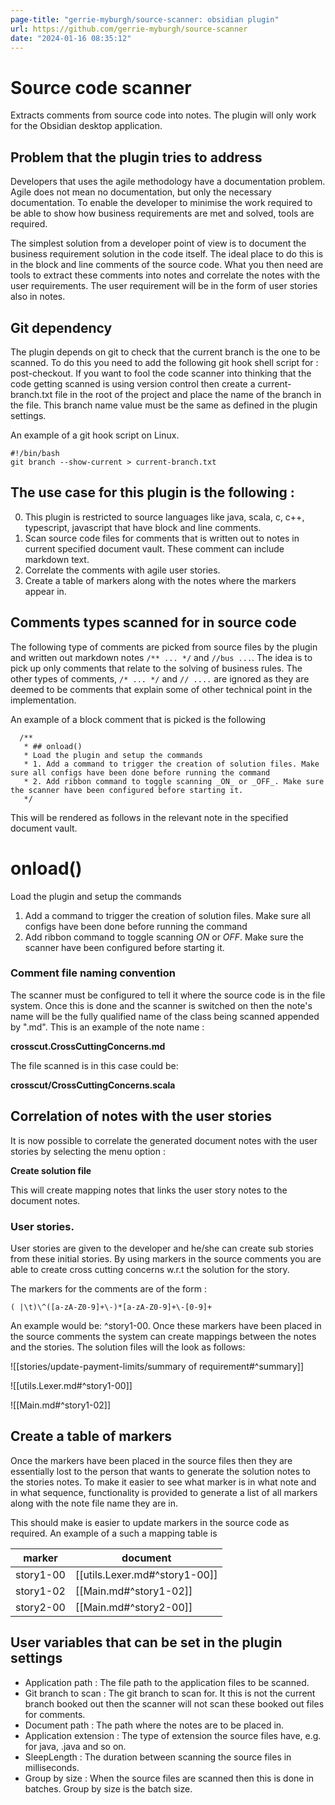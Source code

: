 ```yaml
---
page-title: "gerrie-myburgh/source-scanner: obsidian plugin"
url: https://github.com/gerrie-myburgh/source-scanner
date: "2024-01-16 08:35:12"
---
```

# Source code scanner

Extracts comments from source code into notes. The plugin will only work for the Obsidian desktop application.

## [](https://github.com/gerrie-myburgh/source-scanner#problem-that-the-plugin-tries-to-address)Problem that the plugin tries to address

Developers that uses the agile methodology have a documentation problem. Agile does not mean no documentation, but only the necessary documentation. To enable the developer to minimise the work required to be able to show how business requirements are met and solved, tools are required.

The simplest solution from a developer point of view is to document the business requirement solution in the code itself. The ideal place to do this is in the block and line comments of the source code. What you then need are tools to extract these comments into notes and correlate the notes with the user requirements. The user requirement will be in the form of user stories also in notes.

## [](https://github.com/gerrie-myburgh/source-scanner#git-dependency)Git dependency

The plugin depends on git to check that the current branch is the one to be scanned. To do this you need to add the following git hook shell script for : post-checkout. If you want to fool the code scanner into thinking that the code getting scanned is using version control then create a current-branch.txt file in the root of the project and place the name of the branch in the file. This branch name value must be the same as defined in the plugin settings.

An example of a git hook script on Linux.

```
#!/bin/bash
git branch --show-current > current-branch.txt
```

## [](https://github.com/gerrie-myburgh/source-scanner#the-use-case-for-this-plugin-is-the-following-)The use case for this plugin is the following :

0. This plugin is restricted to source languages like java, scala, c, c++, typescript, javascript that have block and line comments.
1. Scan source code files for comments that is written out to notes in current specified document vault. These comment can include markdown text.
2. Correlate the comments with agile user stories.
3. Create a table of markers along with the notes where the markers appear in.

## [](https://github.com/gerrie-myburgh/source-scanner#comments-types-scanned-for-in-source-code)Comments types scanned for in source code

The following type of comments are picked from source files by the plugin and written out markdown notes `/** ... */` and `//bus ...`. The idea is to pick up only comments that relate to the solving of business rules. The other types of comments, `/* ... */` and `// ....` are ignored as they are deemed to be comments that explain some of other technical point in the implementation.

An example of a block comment that is picked is the following

```
  /**
   * ## onload()
   * Load the plugin and setup the commands
   * 1. Add a command to trigger the creation of solution files. Make sure all configs have been done before running the command
   * 2. Add ribbon command to toggle scanning _ON_ or _OFF_. Make sure the scanner have been configured before starting it.
   */
```

This will be rendered as follows in the relevant note in the specified document vault.

# [](https://github.com/gerrie-myburgh/source-scanner#onload)onload()

Load the plugin and setup the commands

1. Add a command to trigger the creation of solution files. Make sure all configs have been done before running the command
2. Add ribbon command to toggle scanning _ON_ or _OFF_. Make sure the scanner have been configured before starting it.

### [](https://github.com/gerrie-myburgh/source-scanner#comment-file-naming-convention)Comment file naming convention

The scanner must be configured to tell it where the source code is in the file system. Once this is done and the scanner is switched on then the note's name will be the fully qualified name of the class being scanned appended by ".md". This is an example of the note name :

**crosscut.CrossCuttingConcerns.md**

The file scanned is in this case could be:

**crosscut/CrossCuttingConcerns.scala**

## [](https://github.com/gerrie-myburgh/source-scanner#correlation-of-notes-with-the-user-stories)Correlation of notes with the user stories

It is now possible to correlate the generated document notes with the user stories by selecting the menu option :

**Create solution file**

This will create mapping notes that links the user story notes to the document notes.

### [](https://github.com/gerrie-myburgh/source-scanner#user-stories)User stories.

User stories are given to the developer and he/she can create sub stories from these initial stories. By using markers in the source comments you are able to create cross cutting concerns w.r.t the solution for the story.

The markers for the comments are of the form :

```
( |\t)\^([a-zA-Z0-9]+\-)*[a-zA-Z0-9]+\-[0-9]+
```

An example would be: ^story1-00. Once these markers have been placed in the source comments the system can create mappings between the notes and the stories. The solution files will the look as follows:

![[stories/update-payment-limits/summary of requirement#^summary]]

![[utils.Lexer.md#^story1-00]]

![[Main.md#^story1-02]]

## [](https://github.com/gerrie-myburgh/source-scanner#create-a-table-of-markers)Create a table of markers

Once the markers have been placed in the source files then they are essentially lost to the person that wants to generate the solution notes to the stories notes. To make it easier to see what marker is in what note and in what sequence, functionality is provided to generate a list of all markers along with the note file name they are in.

This should make is easier to update markers in the source code as required. An example of a such a mapping table is

|marker|document|
|---|---|
|story1-00|[[utils.Lexer.md#^story1-00]]|
|story1-02|[[Main.md#^story1-02]]|
|story2-00|[[Main.md#^story2-00]]|

## [](https://github.com/gerrie-myburgh/source-scanner#user-variables-that-can-be-set-in-the-plugin-settings)User variables that can be set in the plugin settings

- Application path : The file path to the application files to be scanned.
- Git branch to scan : The git branch to scan for. It this is not the current branch booked out then the scanner will not scan these booked out files for comments.
- Document path : The path where the notes are to be placed in.
- Application extension : The type of extension the source files have, e.g. for java, .java and so on.
- SleepLength : The duration between scanning the source files in milliseconds.
- Group by size : When the source files are scanned then this is done in batches. Group by size is the batch size.